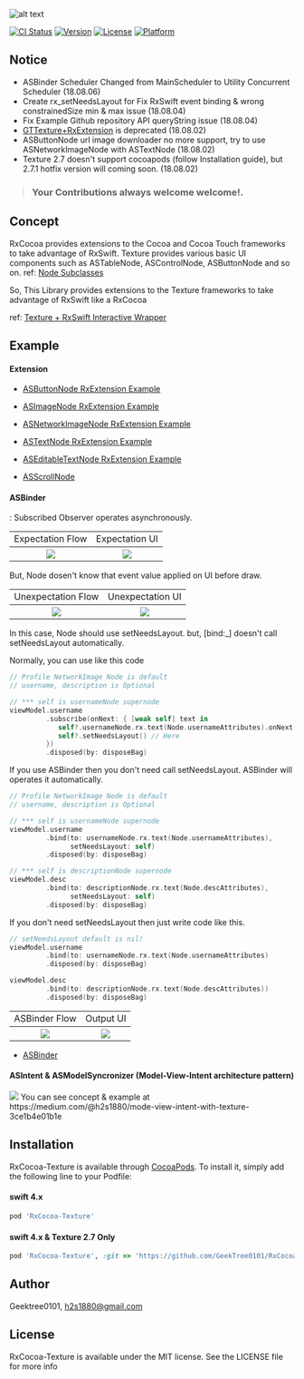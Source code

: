 ![alt text](https://github.com/GeekTree0101/RxCocoa-Texture/blob/master/resources/logo.png)

[![CI Status](https://api.travis-ci.org/GeekTree0101/RxCocoa-Texture.svg?branch=master)](https://travis-ci.org/GeekTree0101/RxCocoa-Texture)
[![Version](https://img.shields.io/cocoapods/v/RxCocoa-Texture.svg?style=flat)](https://cocoapods.org/pods/RxCocoa-Texture)
[![License](https://img.shields.io/cocoapods/l/RxCocoa-Texture.svg?style=flat)](https://cocoapods.org/pods/RxCocoa-Texture)
[![Platform](https://img.shields.io/cocoapods/p/RxCocoa-Texture.svg?style=flat)](https://cocoapods.org/pods/RxCocoa-Texture)

## Notice
- ASBinder Scheduler Changed from MainScheduler to Utility Concurrent Scheduler (18.08.06)
- Create rx_setNeedsLayout for Fix RxSwift event binding & wrong constrainedSize min & max issue (18.08.04)
- Fix Example Github repository API queryString issue (18.08.04)
- [GTTexture+RxExtension](https://github.com/GeekTree0101/GTTexture-RxExtension) is deprecated (18.08.02)
- ASButtonNode url image downloader no more support, try to use ASNetworkImageNode with ASTextNode (18.08.02)
- Texture 2.7 doesn't support cocoapods (follow Installation guide), but 2.7.1 hotfix version will coming soon. (18.08.02)

> ### Your Contributions always welcome welcome!.

## Concept
RxCocoa provides extensions to the Cocoa and Cocoa Touch frameworks to take advantage of RxSwift.
Texture provides various basic UI components such as ASTableNode, ASControlNode, ASButtonNode and so on.
ref: [Node Subclasses](http://texturegroup.org/docs/node-overview.html)

So, This Library provides extensions to the Texture frameworks to take advantage of RxSwift like a RxCocoa

ref: [Texture + RxSwift Interactive Wrapper](https://medium.com/@h2s1880/texture-rxswift-interactive-wrapper-d3c9843ed8d7)

## Example

#### Extension

- [ASButtonNode RxExtension Example](https://github.com/GeekTree0101/RxCocoa-Texture/tree/master/Example/RxCocoa-Texture/ButtonTestNode.swift)

- [ASImageNode RxExtension Example](https://github.com/GeekTree0101/RxCocoa-Texture/tree/master/Example/RxCocoa-Texture/ImageTestNode.swift)

- [ASNetworkImageNode RxExtension Example](https://github.com/GeekTree0101/RxCocoa-Texture/tree/master/Example/RxCocoa-Texture/NetworkImageTestNode.swift)


- [ASTextNode RxExtension Example](https://github.com/GeekTree0101/RxCocoa-Texture/tree/master/Example/RxCocoa-Texture/TextTestNode.swift)

- [ASEditableTextNode RxExtension Example](https://github.com/GeekTree0101/RxCocoa-Texture/tree/master/Example/RxCocoa-Texture/EditableTextTestNode.swift)

- [ASScrollNode](https://github.com/ReactiveX/RxSwift/blob/master/RxCocoa/iOS/UIScrollView%2BRx.swift)

#### ASBinder
: Subscribed Observer operates asynchronously.

<table>
  <tr>
    <td align="center">Expectation Flow</td>
    <td align="center">Expectation UI</td>
  </tr>
  <tr>
    <th rowspan="9"><img src="https://github.com/GeekTree0101/RxCocoa-Texture/blob/master/resources/expect.png"></th>
    <th rowspan="9"><img src="https://github.com/GeekTree0101/RxCocoa-Texture/blob/master/resources/expect2.png"></th>
  </tr>
</table>

But, Node dosen't know that event value applied on UI before draw.

<table>
  <tr>
    <td align="center">Unexpectation Flow</td>
    <td align="center">Unexpectation UI</td>
  </tr>
  <tr>
    <th rowspan="9"><img src="https://github.com/GeekTree0101/RxCocoa-Texture/blob/master/resources/badcase.png"></th>
    <th rowspan="9"><img src="https://github.com/GeekTree0101/RxCocoa-Texture/blob/master/resources/badcase2.png"></th>
  </tr>
</table>

In this case, Node should use setNeedsLayout. but, [bind:_] doesn't call setNeedsLayout automatically.

Normally, you can use like this code

```swift
// Profile NetworkImage Node is default
// username, description is Optional

// *** self is usernameNode supernode
viewModel.username
         .subscribe(onNext: { [weak self] text in 
            self?.usernameNode.rx.text(Node.usernameAttributes).onNext(text)
            self?.setNeedsLayout() // Here
         })
         .disposed(by: disposeBag)
```

If you use ASBinder then you don't need call setNeedsLayout. ASBinder will operates it automatically.

```swift
// Profile NetworkImage Node is default
// username, description is Optional

// *** self is usernameNode supernode
viewModel.username
         .bind(to: usernameNode.rx.text(Node.usernameAttributes),
               setNeedsLayout: self) 
         .disposed(by: disposeBag)

// *** self is descriptionNode supernode
viewModel.desc
         .bind(to: descriptionNode.rx.text(Node.descAttributes),
               setNeedsLayout: self) 
         .disposed(by: disposeBag)
```

If you don't need setNeedsLayout then just write code like this.


```swift
// setNeedsLayout default is nil!
viewModel.username
         .bind(to: usernameNode.rx.text(Node.usernameAttributes) 
         .disposed(by: disposeBag)

viewModel.desc
         .bind(to: descriptionNode.rx.text(Node.descAttributes)) 
         .disposed(by: disposeBag)
```

<table>
  <tr>
    <td align="center">ASBinder Flow</td>
    <td align="center">Output UI</td>
  </tr>
  <tr>
    <th rowspan="9"><img src="https://github.com/GeekTree0101/RxCocoa-Texture/blob/master/resources/asbinder_workflow.png"></th>
    <th rowspan="9"><img src="https://github.com/GeekTree0101/RxCocoa-Texture/blob/master/resources/expect2.png"></th>
  </tr>
</table>

- [ASBinder](https://github.com/GeekTree0101/RxCocoa-Texture/blob/master/Example/RxCocoa-Texture/ASBinderTestNode.swift)

#### ASIntent & ASModelSyncronizer (Model-View-Intent architecture pattern)
<img src="https://github.com/GeekTree0101/RxCocoa-Texture/blob/master/resources/ASMVI.png">
You can see concept & example at https://medium.com/@h2s1880/mode-view-intent-with-texture-3ce1b4e01b1e


## Installation

RxCocoa-Texture is available through [CocoaPods](https://cocoapods.org). To install
it, simply add the following line to your Podfile:

#### swift 4.x

```ruby
pod 'RxCocoa-Texture'
```

#### swift 4.x & Texture 2.7 Only

```ruby
pod 'RxCocoa-Texture', :git => 'https://github.com/GeekTree0101/RxCocoa-Texture.git', :branch => 'Texture-2.7'
```

## Author

Geektree0101, h2s1880@gmail.com

## License

RxCocoa-Texture is available under the MIT license. See the LICENSE file for more info